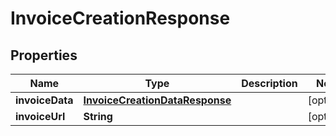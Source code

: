 
# InvoiceCreationResponse

## Properties
Name | Type | Description | Notes
------------ | ------------- | ------------- | -------------
**invoiceData** | [**InvoiceCreationDataResponse**](InvoiceCreationDataResponse.md) |  |  [optional]
**invoiceUrl** | **String** |  |  [optional]




